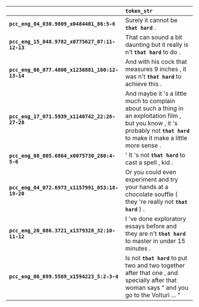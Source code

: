 |                                                 | `token_str`                                                                                                                                                                      |
|:------------------------------------------------|:---------------------------------------------------------------------------------------------------------------------------------------------------------------------------------|
| **`pcc_eng_04_030.9809_x0484401_86:5-6`**       | Surely it cannot be __``that hard``__ .                                                                                                                                          |
| **`pcc_eng_15_048.9782_x0775627_07:11-12-13`**  | That can sound a bit daunting but it really is n't __``that hard``__ to do .                                                                                                     |
| **`pcc_eng_06_077.4800_x1236881_160:12-13-14`** | And with his cock that measures 9 inches , it was n't __``that hard``__ to achieve this .                                                                                        |
| **`pcc_eng_17_071.5939_x1140742_22:26-27-28`**  | And maybe it 's a little much to complain about such a thing in an exploitation film , but you know , it 's probably not __``that hard``__ to make it make a little more sense . |
| **`pcc_eng_08_005.6864_x0075730_280:4-5-6`**    | ' It 's not __``that hard``__ to cast a spell , kid .                                                                                                                            |
| **`pcc_eng_04_072.6973_x1157991_053:18-19-20`** | Or you could even experiment and try your hands at a chocolate souffle ( they 're really not __``that hard``__ ) .                                                               |
| **`pcc_eng_20_086.3721_x1379328_32:10-11-12`**  | I 've done exploratory essays before and they are n't __``that hard``__ to master in under 15 minutes .                                                                          |
| **`pcc_eng_06_099.5569_x1594223_5:2-3-4`**      | Is not __``that hard``__ to put two and two together after that one , and specially after that woman says " and you go to the Volturi ... "                                      |